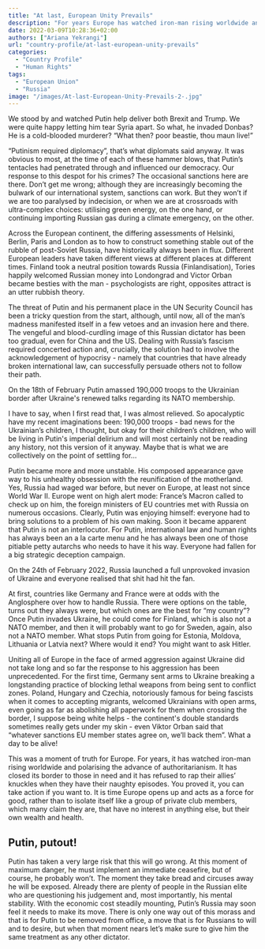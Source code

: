 ```yaml
---
title: "At last, European Unity Prevails"
description: "For years Europe has watched iron-man rising worldwide and polarising the advance of authoritarianism. Now, we proved it: we can take action, but only if we want to."
date: 2022-03-09T10:28:36+02:00
authors: ["Ariana Yekrangi"]
url: "country-profile/at-last-european-unity-prevails"
categories: 
  - "Country Profile"
  - "Human Rights"
tags: 
  - "European Union"
  - "Russia"
image: "/images/At-last-European-Unity-Prevails-2-.jpg"
---
```


We stood by and watched Putin help deliver both Brexit and Trump. We were quite happy letting him tear Syria apart. So what, he invaded Donbas? He is a cold-blooded murderer? “What then? poor beastie, thou maun live!”

“Putinism required diplomacy”, that’s what diplomats said anyway. It was obvious to most, at the time of each of these hammer blows, that Putin’s tentacles had penetrated through and influenced our democracy. Our response to this despot for his crimes? The occasional sanctions here are there. Don’t get me wrong; although they are increasingly becoming the bulwark of our international system, sanctions can work. But they won’t if we are too paralysed by indecision, or when we are at crossroads with ultra-complex choices: utilising green energy, on the one hand, or continuing importing Russian gas during a climate emergency, on the other.

Across the European continent, the differing assessments of Helsinki, Berlin, Paris and London as to how to construct something stable out of the rubble of post-Soviet Russia, have historically always been in flux. Different European leaders have taken different views at different places at different times. Finland took a neutral position towards Russia (Finlandisation), Tories happily welcomed Russian money into Londongrad and Victor Orban became besties with the man - psychologists are right, opposites attract is an utter rubbish theory.  

The threat of Putin and his permanent place in the UN Security Council has been a tricky question from the start, although, until now, all of the man’s madness manifested itself in a few vetoes and an invasion here and there. The vengeful and blood-curdling image of this Russian dictator has been too gradual, even for China and the US. Dealing with Russia’s fascism required concerted action and, crucially, the solution had to involve the acknowledgement of hypocrisy - namely that countries that have already broken international law, can successfully persuade others not to follow their path. 

On the 18th of February Putin amassed 190,000 troops to the Ukrainian border after Ukraine's renewed talks regarding its NATO membership. 

I have to say, when I first read that, I was almost relieved. So apocalyptic have my recent imaginations been: 190,000 troops - bad news for the Ukrainian’s children, I thought, but okay for their children’s children, who will be living in Putin's imperial delirium and will most certainly not be reading any history, not this version of it anyway. Maybe that is what we are collectively on the point of settling for… 

Putin became more and more unstable. His composed appearance gave way to his unhealthy obsession with the reunification of the motherland. Yes, Russia had waged war before, but never on Europe, at least not since World War II. Europe went on high alert mode: France’s Macron called to check up on him, the foreign ministers of EU countries met with Russia on numerous occasions. Clearly, Putin was enjoying himself: everyone had to bring solutions to a problem of his own making. Soon it became apparent that Putin is not an interlocutor. For Putin, international law and human rights has always been an a la carte menu and he has always been one of those pitiable petty autarchs who needs to have it his way. Everyone had fallen for a big strategic deception campaign.

On the 24th of February 2022, Russia launched a full unprovoked invasion of Ukraine and everyone realised that shit had hit the fan. 

At first, countries like Germany and France were at odds with the Anglosphere over how to handle Russia. There were options on the table, turns out they always were, but which ones are the best for “my country”? Once Putin invades Ukraine, he could come for Finland, which is also not a NATO member, and then it will probably want to go for Sweden, again, also not a NATO member. What stops Putin from going for Estonia, Moldova, Lithuania or Latvia next? Where would it end? You might want to ask Hitler.

Uniting all of Europe in the face of armed aggression against Ukraine did not take long and so far the response to his aggression has been unprecedented. For the first time, Germany sent arms to Ukraine breaking a longstanding practice of blocking lethal weapons from being sent to conflict zones. Poland, Hungary and Czechia, notoriously famous for being fascists when it comes to accepting migrants, welcomed Ukrainians with open arms, even going as far as abolishing all paperwork for them when crossing the border, I suppose being white helps - the continent's double standards sometimes really gets under my skin - even Viktor Orban said that “whatever sanctions EU member states agree on, we’ll back them”. What a day to be alive!

This was a moment of truth for Europe. For years, it has watched iron-man rising worldwide and polarising the advance of authoritarianism. It has closed its border to those in need and it has refused to rap their allies’ knuckles when they have their naughty episodes. You proved it, you can take action if you want to. It is time Europe opens up and acts as a force for good, rather than to isolate itself like a group of private club members, which many claim they are, that have no interest in anything else, but their own wealth and health. 

## **Putin, putout!** 

Putin has taken a very large risk that this will go wrong. At this moment of maximum danger, he must implement an immediate ceasefire, but of course, he probably won’t. The moment they take bread and circuses away he will be exposed. Already there are plenty of people in the Russian elite who are questioning his judgement and, most importantly, his mental stability. With the economic cost steadily mounting, Putin’s Russia may soon feel it needs to make its move. There is only one way out of this morass and that is for Putin to be removed from office, a move that is for Russians to will and to desire, but when that moment nears let’s make sure to give him the same treatment as any other dictator.
